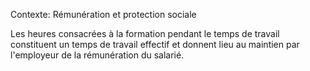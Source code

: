 Contexte: Rémunération et protection sociale

Les heures consacrées à la formation pendant le temps de travail constituent un temps de travail effectif et donnent lieu au maintien par l'employeur de la rémunération du salarié.